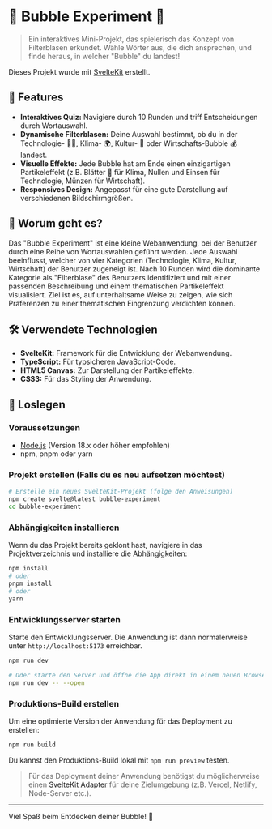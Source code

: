 # 🫧 Bubble Experiment 🧪

> Ein interaktives Mini-Projekt, das spielerisch das Konzept von Filterblasen erkundet. Wähle Wörter aus, die dich ansprechen, und finde heraus, in welcher "Bubble" du landest!

Dieses Projekt wurde mit [SvelteKit](https://kit.svelte.dev/) erstellt.

## 🌟 Features

*   **Interaktives Quiz:** Navigiere durch 10 Runden und triff Entscheidungen durch Wortauswahl.
*   **Dynamische Filterblasen:** Deine Auswahl bestimmt, ob du in der Technologie- 🧑‍💻, Klima- 🌍, Kultur- 🎨 oder Wirtschafts-Bubble 💰 landest.
*   **Visuelle Effekte:** Jede Bubble hat am Ende einen einzigartigen Partikeleffekt (z.B. Blätter 🍃 für Klima, Nullen und Einsen für Technologie, Münzen für Wirtschaft).
*   **Responsives Design:** Angepasst für eine gute Darstellung auf verschiedenen Bildschirmgrößen.

## 🤔 Worum geht es?

Das "Bubble Experiment" ist eine kleine Webanwendung, bei der Benutzer durch eine Reihe von Wortauswahlen geführt werden. Jede Auswahl beeinflusst, welcher von vier Kategorien (Technologie, Klima, Kultur, Wirtschaft) der Benutzer zugeneigt ist. Nach 10 Runden wird die dominante Kategorie als "Filterblase" des Benutzers identifiziert und mit einer passenden Beschreibung und einem thematischen Partikeleffekt visualisiert. Ziel ist es, auf unterhaltsame Weise zu zeigen, wie sich Präferenzen zu einer thematischen Eingrenzung verdichten können.

## 🛠️ Verwendete Technologien

*   **SvelteKit:** Framework für die Entwicklung der Webanwendung.
*   **TypeScript:** Für typsicheren JavaScript-Code.
*   **HTML5 Canvas:** Zur Darstellung der Partikeleffekte.
*   **CSS3:** Für das Styling der Anwendung.

## 🚀 Loslegen

### Voraussetzungen

*   [Node.js](https://nodejs.org/) (Version 18.x oder höher empfohlen)
*   npm, pnpm oder yarn

### Projekt erstellen (Falls du es neu aufsetzen möchtest)

```bash
# Erstelle ein neues SvelteKit-Projekt (folge den Anweisungen)
npm create svelte@latest bubble-experiment
cd bubble-experiment
```

### Abhängigkeiten installieren

Wenn du das Projekt bereits geklont hast, navigiere in das Projektverzeichnis und installiere die Abhängigkeiten:

```bash
npm install
# oder
pnpm install
# oder
yarn
```

### Entwicklungsserver starten

Starte den Entwicklungsserver. Die Anwendung ist dann normalerweise unter `http://localhost:5173` erreichbar.

```bash
npm run dev

# Oder starte den Server und öffne die App direkt in einem neuen Browser-Tab
npm run dev -- --open
```

### Produktions-Build erstellen

Um eine optimierte Version der Anwendung für das Deployment zu erstellen:

```bash
npm run build
```

Du kannst den Produktions-Build lokal mit `npm run preview` testen.

> Für das Deployment deiner Anwendung benötigst du möglicherweise einen [SvelteKit Adapter](https://kit.svelte.dev/docs/adapters) für deine Zielumgebung (z.B. Vercel, Netlify, Node-Server etc.).

---

Viel Spaß beim Entdecken deiner Bubble! 🎉
